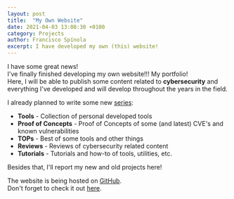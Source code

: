 ```yaml
---
layout: post
title:  "My Own Website"
date: 2021-04-03 13:08:30 +0100
category: Projects
author: Francisco Spínola
excerpt: I have developed my own (this) website!
---
```

I have some great news!  
I've finally finished developing my own website!!! My portfolio!  
Here, I will be able to publish some content related to **cybersecurity** and everything I've developed and will develop throughout the years in the field.

I already planned to write some new [series](https://nu11pointer.github.io/series/ "Series"):

+ **Tools** - Collection of personal developed tools
+ **Proof of Concepts** - Proof of Concepts of some (and latest) CVE's and known vulnerabilities
+ **TOPs** - Best of some tools and other things
+ **Reviews** - Reviews of cybersecurity related content
+ **Tutorials** - Tutorials and how-to of tools, utilities, etc.

Besides that, I'll report my new and old projects here!

The website is being hosted on [GitHub](https://github.com/nu11pointer/nu11pointer.github.io "Source code").  
Don't forget to check it out [here](https://nu11pointer.github.io/ "Francisco Spínola's Portfolio").
